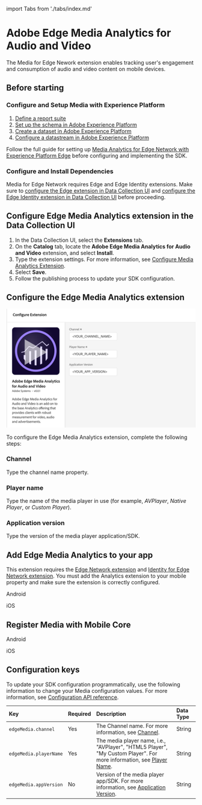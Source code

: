 import Tabs from './tabs/index.md'

# Adobe Edge Media Analytics for Audio and Video
The Media for Edge Nework extension enables tracking user's engagement and consumption of audio and video content on mobile devices.

## Before starting

### Configure and Setup Media with Experience Platform

1. [Define a report suite](https://experienceleague.adobe.com/docs/media-analytics/using/implementation/media-sdk/setup/implementation-edge.html?lang=en#define-a-report-suite)
2. [Set up the schema in Adobe Experience Platform](https://experienceleague.adobe.com/docs/media-analytics/using/implementation/media-sdk/setup/implementation-edge.html?lang=en#set-up-the-schema-in-adobe-experience-platform)
3. [Create a dataset in Adobe Experience Platform](https://experienceleague.adobe.com/docs/media-analytics/using/implementation/media-sdk/setup/implementation-edge.html?lang=en#create-a-dataset-in-adobe-experience-platform)
4. [Configure a datastream in Adobe Experience Platform](https://experienceleague.adobe.com/docs/media-analytics/using/implementation/media-sdk/setup/implementation-edge.html?lang=en#configure-a-datastream-in-adobe-experience-platform)

Follow the full guide for setting up [Media Analytics for Edge Network with Experience Platform Edge](https://experienceleague.adobe.com/docs/media-analytics/using/implementation/media-sdk/setup/implementation-edge.html?lang=en) before configuring and implementing the SDK.

### Configure and Install Dependencies

Media for Edge Network requires Edge and Edge Identity extensions. Make sure to [configure the Edge extension in Data Collection UI](https://developer.adobe.com/client-sdks/documentation/edge-network/#configure-the-edge-network-extension-in-data-collection-ui) and [configure the Edge Identity extension in Data Collection UI](https://developer.adobe.com/client-sdks/documentation/identity-for-edge-network/#configure-the-identity-extension-in-the-data-collection-ui) before proceeding.

## Configure Edge Media Analytics extension in the Data Collection UI

1. In the Data Collection UI, select the **Extensions** tab.
2. On the **Catalog** tab, locate the **Adobe Edge Media Analytics for Audio and Video** extension, and select **Install**.
3. Type the extension settings. For more information, see [Configure Media Analytics Extension](#configure-media-analytics-extension).
4. Select **Save**.
5. Follow the publishing process to update your SDK configuration.

## Configure the Edge Media Analytics extension

<InlineAlert variant="info" slots="text"/>

![Adobe Edge Media Analytics Extension Configuration](./assets/index/configuration.png)

To configure the Edge Media Analytics extension, complete the following steps:

### Channel

Type the channel name property.

### Player name

Type the name of the media player in use (for example, _AVPlayer_, _Native Player_, or _Custom Player_).

### Application version

Type the version of the media player application/SDK.

## Add Edge Media Analytics to your app

<InlineAlert variant="info" slots="text"/>

This extension requires the [Edge Network extension](../edge-network/index.md) and [Identity for Edge Network extension](../identity-for-edge-network/index.md). You must add the Analytics extension to your mobile property and make sure the extension is correctly configured.

<TabsBlock orientation="horizontal" slots="heading, content" repeat="2"/>

Android

<Tabs query="platform=android&task=add"/>

iOS

<Tabs query="platform=ios&task=add"/>

## Register Media with Mobile Core

<TabsBlock orientation="horizontal" slots="heading, content" repeat="2"/>

Android

<Tabs query="platform=android&task=register"/>

iOS

<Tabs query="platform=ios&task=register"/>

## Configuration keys

To update your SDK configuration programmatically, use the following information to change your Media configuration values. For more information, see [Configuration API reference](../mobile-core/configuration/api-reference.md).

| Key | Required | Description | Data Type |
| :--- | :--- | :--- | :--- |
| `edgeMedia.channel` | Yes | The Channel name. For more information, see [Channel](#channel). | String |
| `edgeMedia.playerName` | Yes | The media player name, i.e., "AVPlayer", "HTML5 Player", "My Custom Player". For more information, see [Player Name](#player-name). | String |
| `edgeMedia.appVersion` | No | Version of the media player app/SDK. For more information, see [Application Version](#application-version). | String |
